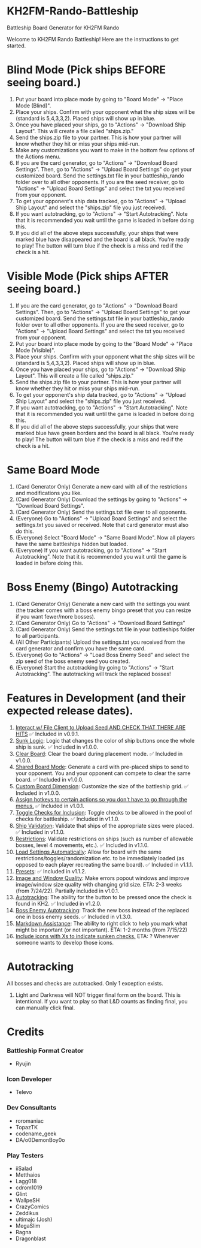 # KH2FM-Rando-Battleship
Battleship Board Generator for KH2FM Rando

Welcome to KH2FM Rando Battleship! Here are the instructions to get started.
                        
# Blind Mode (Pick ships BEFORE seeing board.)
1. Put your board into place mode by going to "Board Mode" -> "Place Mode (Blind)".
2. Place your ships. Confirm with your opponent what the ship sizes will be (standard is 5,4,3,3,2). Placed ships will show up in blue.
3. Once you have placed your ships, go to "Actions" -> "Download Ship Layout". This will create a file called "ships.zip."
4. Send the ships.zip file to your partner. This is how your partner will know whether they hit or miss your ships mid-run.
5. Make any customizations you want to make in the bottom few options of the Actions menu.
6. If you are the card generator, go to "Actions" -> "Download Board Settings". Then, go to "Actions" -> "Upload Board Settings" do get your customized board.  Send the settings.txt file in your battleship_rando folder over to all other opponents.
   If you are the seed receiver, go to "Actions" -> "Upload Board Settings" and select the txt you received from your opponent.
7. To get your opponent's ship data tracked, go to "Actions" -> "Upload Ship Layout" and select the "ships.zip" file you just received.
8. If you want autotracking, go to "Actions" -> "Start Autotracking". Note that it is recommended you wait until the game is loaded in before doing this.
9. If you did all of the above steps successfully, your ships that were marked blue have disappeared and the board is all black. You're ready to play!
    The button will turn blue if the check is a miss and red if the check is a hit.

# Visible Mode (Pick ships AFTER seeing board.)
1. If you are the card generator, go to "Actions" -> "Download Board Settings". Then, go to "Actions" -> "Upload Board Settings" to get your customized board.  Send the settings.txt file in your battleship_rando folder over to all other opponents.
   If you are the seed receiver, go to "Actions" -> "Upload Board Settings" and select the txt you received from your opponent.
2. Put your board into place mode by going to the "Board Mode" -> "Place Mode (Visible)".
3. Place your ships. Confirm with your opponent what the ship sizes will be (standard is 5,4,3,3,2). Placed ships will show up in blue.
4. Once you have placed your ships, go to "Actions" -> "Download Ship Layout". This will create a file called "ships.zip."
5. Send the ships.zip file to your partner. This is how your partner will know whether they hit or miss your ships mid-run.
6. To get your opponent's ship data tracked, go to "Actions" -> "Upload Ship Layout" and select the "ships.zip" file you just received.
7. If you want autotracking, go to "Actions" -> "Start Autotracking". Note that it is recommended you wait until the game is loaded in before doing this.
8. If you did all of the above steps successfully, your ships that were marked blue have green borders and the board is all black. You're ready to play!
   The button will turn blue if the check is a miss and red if the check is a hit.

# Same Board Mode
1. (Card Generator Only) Generate a new card with all of the restrictions and modifications you like.
2. (Card Generator Only) Download the settings by going to "Actions" -> "Download Board Settings".
3. (Card Generator Only) Send the settings.txt file over to all opponents.
4. (Everyone) Go to "Actions" -> "Upload Board Settings" and select the settings.txt you saved or received. Note that card generator must also do this. 
5. (Everyone) Select "Board Mode" -> "Same Board Mode". Now all players have the same battleships hidden but loaded.
6. (Everyone) If you want autotracking, go to "Actions" -> "Start Autotracking". Note that it is recommended you wait until the game is loaded in before doing this.

# Boss Enemy (Bingo) Autotracking
1. (Card Generator Only) Generate a new card with the settings you want (the tracker comes with a boss enemy bingo preset that you can resize if you want fewer/more bosses).
3. (Card Generator Only) Go to "Actions" -> "Download Board Settings"
4. (Card Generator Only) Send the settings.txt file in your battleships folder to all participants.
5. (All Other Participants) Upload the settings.txt you received from the card generator and confirm you have the same card.
6. (Everyone) Go to "Actions" -> "Load Boss Enemy Seed" and select the zip seed of the boss enemy seed you created.
7. (Everyone) Start the autotracking by going to "Actions" -> "Start Autotracking". The autotracking will track the replaced bosses!

# Features in Development (and their expected release dates).
1. <ins>Interact w/ File Client to Upload Seed AND CHECK THAT THERE ARE HITS</ins> :white_check_mark: Included in v0.9.1.
2. <ins>Sunk Logic</ins>: Logic that changes the color of ship buttons once the whole ship is sunk. :white_check_mark: Included in v1.0.0.
3. <ins>Clear Board</ins>: Clear the board during placement mode. :white_check_mark: Included in v1.0.0.
4. <ins>Shared Board Mode</ins>: Generate a card with pre-placed ships to send to your opponent. You and your opponent can compete to clear the same board. :white_check_mark: Included in v1.0.0.
5. <ins>Custom Board Dimension</ins>: Customize the size of the battleship grid. :white_check_mark: Included in v1.0.0.
6. <ins>Assign hotkeys to certain actions so you don't have to go through the menus.</ins> :white_check_mark: Included in v1.0.1.
7. <ins>Toggle Checks for Inclusion</ins>: Toggle checks to be allowed in the pool of checks for battleship. :white_check_mark: Included in v1.1.0.
8. <ins>Ship Validation</ins>: Validate that ships of the appropriate sizes were placed. :white_check_mark: Included in v1.1.0.
9. <ins>Restrictions</ins>: Validate restrictions on ships (such as number of allowable bosses, level 4 movements, etc.). :white_check_mark: Included in v1.1.0.
10. <ins>Load Settings Automatically</ins>: Allow for board with the same restrictions/toggles/randomization etc. to be immediately loaded (as opposed to each player recreating the same board). :white_check_mark: Included in v1.1.1.
11. <ins>Presets</ins>: :white_check_mark: Included in v1.1.2.
12. <ins>Image and Window Quality</ins>: Make errors popout windows and improve image/window size quality with changing grid size. ETA: 2-3 weeks (from 7/24/22). Partially included in v1.0.1.
13. <ins>Autotracking</ins>: The ability for the button to be pressed once the check is found in KH2. :white_check_mark: Included in v1.2.0.
14. <ins>Boss Enemy Autotracking</ins>: Track the new boss instead of the replaced one in boss enemy seeds. :white_check_mark: Included in v1.3.0.
14. <ins>Markdown Assistance</ins>: The ability to right click to help you mark what might be important (or not important). ETA: 1-2 months (from 7/15/22)
15. <ins>Include icons with Xs to indicate sunken checks.</ins> ETA: ? Whenever someone wants to develop those icons.

# Autotracking

All bosses and checks are autotracked. Only 1 exception exists.

1. Light and Darkness will NOT trigger final form on the board. This is intentional. If you want to play so that L&D counts as finding final, you can manually click final.

# Credits

### Battleship Format Creator
* Ryujin

### Icon Developer
* Televo

### Dev Consultants

* roromaniac
* TopazTK
* codename_geek
* DA/o0DemonBoy0o

### Play Testers

* iiSalad
* Metthaios
* Lagg018
* cdrom1019
* Glint
* WallpeSH
* CrazyComics
* Zeddikus
* ultimajc (Josh)
* MegaSlim
* Ragna
* Dragonblast

